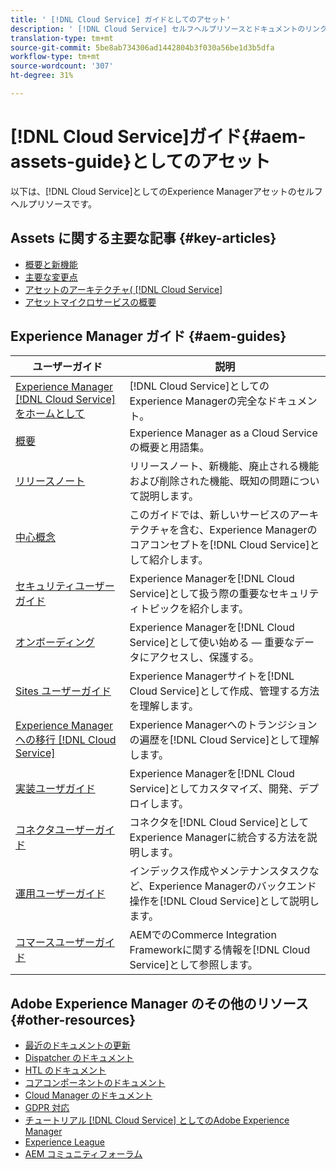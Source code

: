 ```yaml
---
title: ' [!DNL Cloud Service] ガイドとしてのアセット'
description: ' [!DNL Cloud Service] セルフヘルプリソースとドキュメントのリンクとしてのAdobe Experience Manager資産'
translation-type: tm+mt
source-git-commit: 5be8ab734306ad1442804b3f030a56be1d3b5dfa
workflow-type: tm+mt
source-wordcount: '307'
ht-degree: 31%

---
```



# [!DNL Cloud Service]ガイド{#aem-assets-guide}としてのアセット

以下は、[!DNL Cloud Service]としてのExperience Managerアセットのセルフヘルプリソースです。

## Assets に関する主要な記事 {#key-articles}

* [概要と新機能](overview.md)
* [主要な変更点](/help/assets/assets-cloud-changes.md)
* [アセットのアーキテクチャ( [!DNL Cloud Service]](architecture.md)
* [アセットマイクロサービスの概要](/help/assets/asset-microservices-overview.md)

## Experience Manager ガイド {#aem-guides}

| ユーザーガイド | 説明 |
|---|---|
| [Experience Manager [!DNL Cloud Service] をホームとして](/help/landing/home.md) | [!DNL Cloud Service]としてのExperience Managerの完全なドキュメント。 |
| [概要](/help/overview/home.md) | Experience Manager as a Cloud Service の概要と用語集。 |
| [リリースノート](/help/release-notes/home.md) | リリースノート、新機能、廃止される機能および削除された機能、既知の問題について説明します。 |
| [中心概念](/help/core-concepts/home.md) | このガイドでは、新しいサービスのアーキテクチャを含む、Experience Managerのコアコンセプトを[!DNL Cloud Service]として紹介します。 |
| [セキュリティユーザーガイド](/help/security/home.md) | Experience Managerを[!DNL Cloud Service]として扱う際の重要なセキュリティトピックを紹介します。 |
| [オンボーディング](/help/onboarding/home.md) | Experience Managerを[!DNL Cloud Service]として使い始める — 重要なデータにアクセスし、保護する。 |
| [Sites ユーザーガイド](/help/sites-cloud/home.md) | Experience Managerサイトを[!DNL Cloud Service]として作成、管理する方法を理解します。 |
| [Experience Managerへの移行 [!DNL Cloud Service]](/help/move-to-cloud-service/home.md) | Experience Managerへのトランジションの遍歴を[!DNL Cloud Service]として理解します。 |
| [実装ユーザガイド](/help/implementing/home.md) | Experience Managerを[!DNL Cloud Service]としてカスタマイズ、開発、デプロイします。 |
| [コネクタユーザーガイド](/help/connectors/home.md) | コネクタを[!DNL Cloud Service]としてExperience Managerに統合する方法を説明します。 |
| [運用ユーザーガイド](/help/operations/home.md) | インデックス作成やメンテナンスタスクなど、Experience Managerのバックエンド操作を[!DNL Cloud Service]として説明します。 |
| [コマースユーザーガイド](/help/commerce-cloud/home.md) | AEMでのCommerce Integration Frameworkに関する情報を[!DNL Cloud Service]として参照します。 |

## Adobe Experience Manager のその他のリソース {#other-resources}

* [最近のドキュメントの更新](https://experienceleague.adobe.com/docs/experience-manager-release-information/aem-release-updates/doc-updates/documentation-updates.html#aem-as-a-cloud-service)
* [Dispatcher のドキュメント](/help/implementing/dispatcher/overview.md)
* [HTL のドキュメント](https://experienceleague.adobe.com/docs/experience-manager-htl/using/overview.html)
* [コアコンポーネントのドキュメント](https://experienceleague.adobe.com/docs/experience-manager-core-components/using/introduction.html)
* [Cloud Manager のドキュメント](https://experienceleague.adobe.com/docs/experience-manager-cloud-manager/using/introduction-to-cloud-manager.html)
* [GDPR 対応](/help/onboarding/data-privacy-and-protection-readiness/aem-readiness.md)
* [チュートリアル [!DNL Cloud Service] としてのAdobe Experience Manager](https://experienceleague.adobe.com/docs/experience-manager-learn/cloud-service/overview.html)
* [Experience League](https://experienceleague.adobe.com/?promoid=K42KVXHD&amp;mv=other#recommended/solutions/experience-manager)
* [AEM コミュニティフォーラム](https://experienceleaguecommunities.adobe.com/t5/adobe-experience-manager/ct-p/adobe-experience-manager-community)
